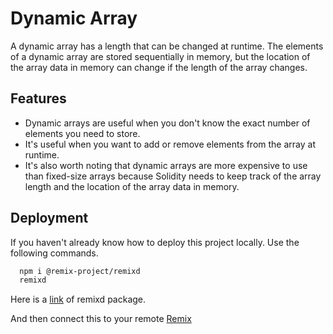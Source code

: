 
# Dynamic Array

A dynamic array has a length that can be changed at runtime. The elements of a dynamic array are stored sequentially in memory, but the location of the array data in memory can change if the length of the array changes.
## Features

- Dynamic arrays are useful when you don't know the exact number of elements you need to store.
- It's useful when you want to add or remove elements from the array at runtime.
- It's also worth noting that dynamic arrays are more expensive to use than fixed-size arrays because Solidity needs to keep track of the array length and the location of the array data in memory.
## Deployment

If you haven't already know how to deploy this project locally.
Use the following commands.

```bash
  npm i @remix-project/remixd
  remixd
```
Here is a [link](https://www.npmjs.com/package/@remix-project/remixd) of remixd package.

And then connect this to your remote [Remix](https://remix.ethereum.org/)

